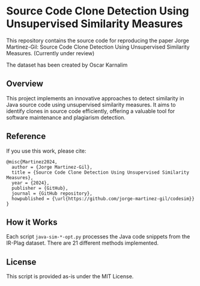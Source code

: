 
# Source Code Clone Detection Using Unsupervised Similarity Measures
This repository contains the source code for reproducing the paper Jorge Martinez-Gil: Source Code Clone Detection Using Unsupervised Similarity Measures. (Currently under review)

The dataset has been created by Oscar Karnalim

## Overview

This project implements an innovative approaches to detect similarity in Java source code using unsupervised similarity measures. It aims to identify clones in source code efficiently, offering a valuable tool for software maintenance and plagiarism detection.

## Reference

If you use this work, please cite:

```
@misc{Martinez2024,
  author = {Jorge Martinez-Gil},
  title = {Source Code Clone Detection Using Unsupervised Similarity Measures},
  year = {2024},
  publisher = {GitHub},
  journal = {GitHub repository},
  howpublished = {\url{https://github.com/jorge-martinez-gil/codesim}}
}
```

## How it Works

Each script `java-sim-*-opt.py` processes the Java code snippets from the IR-Plag dataset. There are 21 different methods implemented.


## License

This script is provided as-is under the MIT License. 